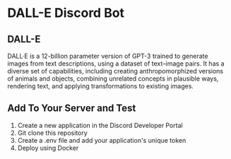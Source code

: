 # DALL-E Discord Bot

## DALL-E
DALL·E is a 12-billion parameter version of GPT-3 trained to generate images from text descriptions, using a dataset of text–image pairs. It has a diverse set of capabilities, including creating anthropomorphized versions of animals and objects, combining unrelated concepts in plausible ways, rendering text, and applying transformations to existing images.

## Add To Your Server and Test
1. Create a new application in the Discord Developer Portal
2. Git clone this repository
3. Create a .env file and add your application's unique token
4. Deploy using Docker
